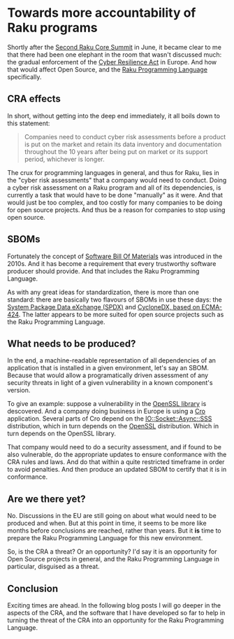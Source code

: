 # Towards more accountability of Raku programs

Shortly after the [Second Raku Core Summit](https://dev.to/lizmat/the-second-raku-core-summit-f99) in June, it became clear to me that there had been one elephant in the room that wasn't discussed much: the gradual enforcement of the [Cyber Resilience Act](https://en.wikipedia.org/wiki/Cyber_Resilience_Act) in Europe. And how that would affect Open Source, and the [Raku Programming Language](htts://raku.org) specifically.

## CRA effects

In short, without getting into the deep end immediately, it all boils down to this statement:

> Companies need to conduct cyber risk assessments before a product is put on the market and retain its data inventory and documentation throughout the 10 years after being put on market or its support period, whichever is longer.

The crux for programming languages in general, and thus for Raku, lies in the "cyber risk assessments" that a company would need to conduct. Doing a cyber risk assessment on a Raku program and all of its dependencies, is currently a task that would have to be done "manually" as it were. And that would just be too complex, and too costly for many companies to be doing for open source projects. And thus be a reason for companies to stop using open source.

## SBOMs

Fortunately the concept of [Software Bill Of Materials](https://en.wikipedia.org/wiki/Software_supply_chain) was introduced in the 2010s. And it has become a requirement that every trustworthy software producer should provide. And that includes the Raku Programming Language.

As with any great ideas for standardization, there is more than one standard: there are basically two flavours of SBOMs in use these days: the [System Package Data eXchange (SPDX)](https://spdx.dev) and [CycloneDX, based on ECMA-424](https://cyclonedx.org). The latter appears to be more suited for open source projects such as the Raku Programming Language.

## What needs to be produced?

In the end, a machine-readable representation of all dependencies of an application that is installed in a given environment, let's say an SBOM. Because that would allow a programatically driven assessment of any security threats in light of a given vulnerability in a known component's version.

To give an example: suppose a vulnerability in the [OpenSSL library](https://openssl-library.org) is descovered. And a company doing business in Europe is using a [Cro](https://cro.raku.org) application. Several parts of Cro depend on the [IO::Socket::Async::SSS](https://raku.land/zef:raku-community-modules/IO::Socket::Async::SSL) distribution, which in turn depends on the [OpenSSL](https://raku.land/zef:raku-community-modules/OpenSSL) distribution. Which in turn depends on the OpenSSL library.

That company would need to do a security assessment, and if found to be also vulnerable, do the appropriate updates to ensure conformance with the CRA rules and laws. And do that within a quite restricted timeframe in order to avoid penalties. And then produce an updated SBOM to certify that it is in conformance.

## Are we there yet?

No. Discussions in the EU are still going on about what would need to be produced and when. But at this point in time, it seems to be more like months before conclusions are reached, rather than years. But it **is** time to prepare the Raku Programming Language for this new environment.

So, is the CRA a threat? Or an opportunity? I'd say it is an opportunity for Open Source projects in general, and the Raku Programming Language in particular, disguised as a threat.

## Conclusion

Exciting times are ahead. In the following blog posts I will go deeper in the aspects of the CRA, and the software that I have developed so far to help in turning the threat of the CRA into an opportunity for the Raku Programming Language.
